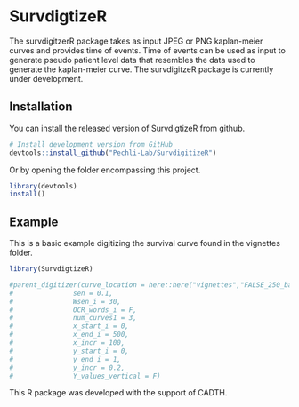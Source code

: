# SurvdigtizeR

<!-- badges: start -->
<!-- badges: end -->

The survdigitzerR package takes as input JPEG or PNG kaplan-meier curves and provides time of events. Time of events can be used as input to generate pseudo patient level data that resembles the data used to generate the kaplan-meier curve. The survdigitzeR package is currently under development.  

## Installation

You can install the released version of SurvdigtizeR from github.

``` r
# Install development version from GitHub
devtools::install_github("Pechli-Lab/SurvdigitizeR")
```

Or by opening the folder encompassing this project. 

``` r
library(devtools)
install()
```

## Example

This is a basic example digitizing the survival curve found in the vignettes folder.

``` r
library(SurvdigtizeR)

#parent_digitizer(curve_location = here::here("vignettes","FALSE_250_base_3.jpeg"),
#               sen = 0.1,
#               Wsen_i = 30,
#               OCR_words_i = F,
#               num_curves1 = 3,
#               x_start_i = 0,
#               x_end_i = 500,
#               x_incr = 100,
#               y_start_i = 0,
#               y_end_i = 1,
#               y_incr = 0.2,
#               Y_values_vertical = F)
```

This R package was developed with the support of CADTH. 
